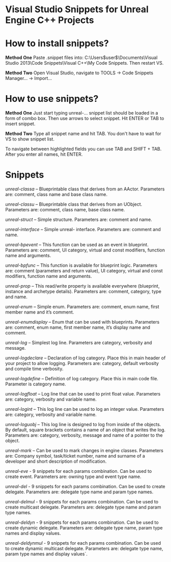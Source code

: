 Visual Studio Snippets for Unreal Engine C++ Projects
===========

How to install snippets?
===========

**Method One**
Paste .snippet files into: C:\Users\$user$\Documents\Visual Studio 2013\Code Snippets\Visual C++\My Code Snippets. Then restart VS.

**Method Two**
Open Visual Studio, navigate to TOOLS -> Code Snippets Manager… -> Import…

How to use snippets?
===========

**Method One**
Just start typing unreal-... snippet list should be loaded in a form of combo box. Then use arrows to select snippet. Hit ENTER or TAB to insert snippet.

**Method Two**
Type all snippet name and hit TAB. You don't have to wait for VS to show snippet list.

To navigate between highlighted fields you can use TAB and SHIFT + TAB. After you enter all names, hit ENTER.

Snippets
===========

*unreal-classa* – Blueprintable class that derives from an AActor. Parameters are: comment, class name and base class name.

*unreal-classu* – Blueprintable class that derives from an UObject. Parameters are: comment, class name, base class name.

*unreal-struct* – Simple structure. Parameters are: comment and name.

*unreal-interface* – Simple unreal- interface. Parameters are: comment and name.

*unreal-bpevent* – This function can be used as an event in blueprint. Parameters are: comment, UI category, virtual and const modifiers, function name and arguments.

*unreal-bpfunc* – This function is available for blueprint logic. Parameters are: comment (parameters and return value), UI category, virtual and const modifiers, function name and arguments.

*unreal-prop* – This read/write property is available everywhere (blueprint, instance and archetype details). Parameters are: comment, category, type and name.

*unreal-enum* – Simple enum. Parameters are: comment, enum name, first member name and it’s comment.

*unreal-enumdisplay* – Enum that can be used with blueprints. Parameters are: comment, enum name, first member name, it’s display name and comment.

*unreal-log* – Simplest log line. Parameters are category, verbosity and message.

*unreal-logdeclare* – Declaration of log category. Place this in main header of your project to allow logging. Parameters are: category, default verbosity and compile time verbosity.

*unreal-logdefine* – Definition of log category. Place this in main code file. Parameter is category name.

*unreal-logfloat* – Log line that can be used to print float value. Parameters are: category, verbosity and variable name.

*unreal-logint* – This log line can be used to log an integer value. Parameters are: category, verbosity and variable name.

*unreal-loguobj* – This log line is designed to log from inside of the objects. By default, square brackets contains a name of an object that writes the log. Parameters are: category, verbosity, message and name of a pointer to the object.

*unreal-mark* – Can be used to mark changes in engine classes. Parameters are: Company symbol, task/ticket number, name and surname of a developer and short description of modification.

*unreal-eve* - 9 snippets for each params combination. Can be used to create event. Parameters are: owning type and event type name.

*unreal-del* - 9 snippets for each params combination. Can be used to create delegate. Parameters are: delegate type name and param type names.

*unreal-delmul* - 9 snippets for each params combination. Can be used to create multicast delegate. Parameters are: delegate type name and param type names.

*unreal-deldyn* - 9 snippets for each params combination. Can be used to create dynamic delegate. Parameters are: delegate type name, param type names and display values.

*unreal-deldynmul* - 9 snippets for each params combination. Can be used to create dynamic multicast delegate. Parameters are: delegate type name, param type names and display values`.